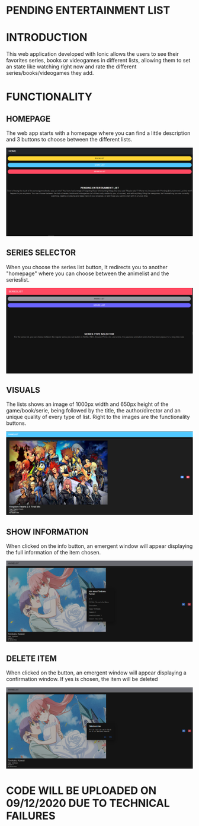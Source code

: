 # PENDING ENTERTAINMENT LIST

# INTRODUCTION

This web application developed with Ionic allows the users to see their favorites series, books or videogames in different lists, allowing them to set an state like watching right now and rate the different series/books/videogames they add.

# FUNCTIONALITY

## HOMEPAGE

The web app starts with a homepage where you can find a little description and 3 buttons to choose between the different lists.

<img src="README IMAGES/HomePage2.PNG">



## SERIES SELECTOR

When you choose the series list button, It redirects you to another "homepage" where you can choose between the animelist and the serieslist.

<img src="README IMAGES/Series selector.PNG">

## VISUALS

The lists shows an image of 1000px width and 650px height of the game/book/serie, being followed by the title, the author/director and an unique quality of every type of list. Right to the images are the functionality buttons.

<img src="README IMAGES/GameList2.PNG">

## SHOW INFORMATION

When clicked on the info button, an emergent window will appear displaying the full information of the item chosen.

<img src="README IMAGES/Info2.PNG">

## DELETE ITEM

When clicked on the button, an emergent window will appear displaying a confirmation window. If yes is chosen, the item will be deleted

<img src="README IMAGES/Delete2.PNG">


# CODE WILL BE UPLOADED ON 09/12/2020 DUE TO TECHNICAL FAILURES

